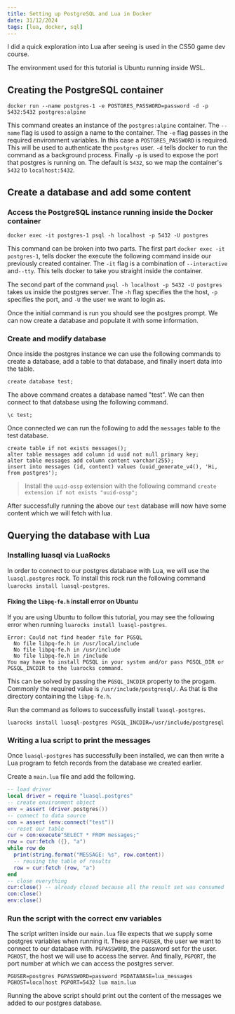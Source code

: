 ```yaml
---
title: Setting up PostgreSQL and Lua in Docker
date: 31/12/2024
tags: [lua, docker, sql]
---
```


I did a quick exploration into Lua after seeing is used in the CS50 game dev course.

<!-- more -->

<magpie-trinket>
The environment used for this tutorial is Ubuntu running inside WSL.
</magpie-trinket>

## Creating the PostgreSQL container

```
docker run --name postgres-1 -e POSTGRES_PASSWORD=password -d -p 5432:5432 postgres:alpine
```

This command creates an instance of the `postgres:alpine` container. The `--name` flag is used to assign a name to the container.
The `-e` flag passes in the required environment variables. In this case a `POSTGRES_PASSWORD` is required. This will be used to
authenticate the `postgres` user. `-d` tells docker to run the command as a background process. Finally `-p` is used to expose
the port that postgres is running on. The default is `5432`, so we map the container's `5432` to `localhost:5432`.

## Create a database and add some content

### Access the PostgreSQL instance running inside the Docker container

```
docker exec -it postgres-1 psql -h localhost -p 5432 -U postgres
```

This command can be broken into two parts. The first part `docker exec -it postgres-1`, tells docker the execute the following 
command inside our previously created container. The `-it` flag is a combination of `--interactive` and`--tty`. This tells 
docker to take you straight inside the container.

The second part of the command `psql -h localhost -p 5432 -U postgres` takes us inside the postgres server. The `-h` flag 
specifies the the host, `-p` specifies the port, and `-U` the user we want to login as.

Once the initial command is run you should see the postgres prompt. We can now create a database and populate it with some information.

### Create and modify database

Once inside the postgres instance we can use the following commands to create a database, add a table to
that database, and finally insert data into the table.

```
create database test;
```

The above command creates a database named "test". We can then connect to that database using the following command.

```
\c test;
```

Once connected we can run the following to add the `messages` table to the test database.

```
create table if not exists messages();
alter table messages add column id uuid not null primary key;
alter table messages add column content varchar(255);
insert into messages (id, content) values (uuid_generate_v4(), 'Hi, from postgres');
```

> Install the `uuid-ossp` extension with the following command `create extension if not exists "uuid-ossp";`

After successfully running the above our `test` database will now have some content which we will fetch with lua.

## Querying the database with Lua

### Installing luasql via LuaRocks

In order to connect to our postgres database with Lua, we will use the `luasql.postgres` rock.
To install this rock run the following command `luarocks install luasql-postgres`.

#### Fixing the `libpq-fe.h` install error on Ubuntu

If you are using Ubuntu to follow this tutorial, you may see the following error when running `luarocks install luasql-postgres`.

```
Error: Could not find header file for PGSQL
  No file libpq-fe.h in /usr/local/include
  No file libpq-fe.h in /usr/include
  No file libpq-fe.h in /include
You may have to install PGSQL in your system and/or pass PGSQL_DIR or PGSQL_INCDIR to the luarocks command.
```

This can be solved by passing the `PGSQL_INCDIR` property to the progam. Commonly the required value is 
`/usr/include/postgresql/`. As that is the directory containing the `libpg-fe.h`.

Run the command as follows to successfully install `luasql-postgres`.

```
luarocks install luasql-postgres PGSQL_INCDIR=/usr/include/postgresql
```

### Writing a lua script to print the messages

Once `luasql-postgres` has successfully been installed, we can then write a Lua program to fetch records
from the database we created earlier.

Create a `main.lua` file and add the following.

```lua
-- load driver
local driver = require "luasql.postgres"
-- create environment object
env = assert (driver.postgres())
-- connect to data source
con = assert (env:connect("test"))
-- reset our table
cur = con:execute"SELECT * FROM messages;"
row = cur:fetch ({}, "a")
while row do
  print(string.format("MESSAGE: %s", row.content))
  -- reusing the table of results
  row = cur:fetch (row, "a")
end
-- close everything
cur:close() -- already closed because all the result set was consumed
con:close()
env:close()
```

### Run the script with the correct env variables

The script written inside our `main.lua` file expects that we supply some postgres variables when running it.
These are `PGUSER`, the user we want to connect to our database with. `PGPASSWORD`, the password set for the
user. `PGHOST`, the host we will use to access the server. And finally, `PGPORT`, the port number at which we
can access the postgres server.

```
PGUSER=postgres PGPASSWORD=password PGDATABASE=lua_messages PGHOST=localhost PGPORT=5432 lua main.lua
```

Running the above script should print out the content of the messages we added to our postgres database.